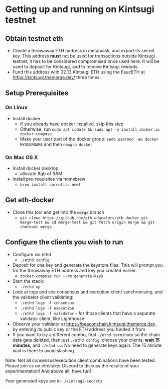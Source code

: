# Getting up and running on Kintsugi testnet

## Obtain testnet eth
- Create a throwaway ETH address in metamask, and export its secret key. This address **must** not be used for transactions outside
  Kintsugi testnet, it has to be considered compromised once used here. It will be used to deposit for Kintsugi, and to receive
  Kintsugi rewards.
- Fund this address with 32.13 Kintsugi ETH using the FaucETH at https://kintsugi.themerge.dev/ three times.

## Setup Prerequisites
### On Linux
- Install docker
  - If you already have docker installed, skip this step
  - Otherwise, run `sudo apt update && sudo apt -y install docker.io docker-compose`
  - Make your user part of the docker group: `sudo usermod -aG docker MYUSERNAME` and then `newgrp docker`

### On Mac OS X
- Install docker desktop
  - allocate 8gb of RAM
- install pre-requisites via homebrew
  - `brew install coreutils newt`  

## Get eth-docker
- Clone this tool and get into the `merge` branch
  - `git clone https://github.com/eth-educators/eth-docker.git merge-test && cd merge-test && git fetch origin merge && git checkout merge`


## Configure the clients you wish to run
- Configure via ethd
  - `./ethd config`
- Deposit for one key and generate the keystore files. This will prompt you for the throwaway ETH address and key you created earlier.
  - `docker-compose run --rm generate-keys` 
- Start the stack:
  - `./ethd up`
- Look at logs and see consensus and execution client synchronizing, and the validator client validating:
  - `./ethd logs -f consensus`
  - `./ethd logs -f execution`
  - `./ethd logs -f validator` - for those clients that have a separate validator client, like Lighthouse
- Observe your validator at https://beaconchain.kintsugi.themerge.dev , by entering its public key or the ETH address you funded it from
- If you want to try a different combo, first `./ethd terminate` so the chain data gets deleted, then just `./ethd config`, choose your clients, 
  **wait 15 minutes**, and `./ethd up`. No need to generate keys again. The 15 minute wait is there to avoid slashing.

Note: Not all consensus/execution client combinations have been tested. Please join us on ethstaker Discord to discuss the results of your experimentation!
And above all, have fun!

Your generated keys are in `./kintsugi-secrets`

